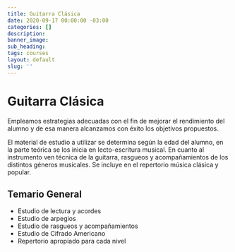 ```yaml
---
title: Guitarra Clásica
date: 2020-09-17 00:00:00 -03:00
categories: []
description:
banner_image:
sub_heading:
tags: courses
layout: default
slug: ''
---
```


# Guitarra Clásica

Empleamos estrategias adecuadas con el fin de mejorar el rendimiento del alumno y de esa manera
alcanzamos con éxito los objetivos propuestos.

El material de estudio a utilizar se determina según la edad del alumno, en la parte teórica se los
inicia en lecto-escritura musical. En cuanto al instrumento ven técnica de la guitarra, rasgueos y
acompañamientos de los distintos géneros musicales. Se incluye en el repertorio música clásica y
popular.

## Temario General

* Estudio de lectura y acordes
* Estudio de arpegios
* Estudio de rasgueos y acompañamientos
* Estudio de Cifrado Americano
* Repertorio apropiado para cada nivel
